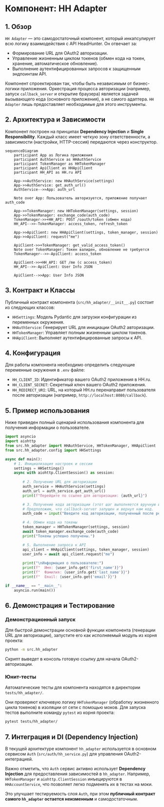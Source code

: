 # Компонент: HH Adapter

## 1. Обзор

`HH Adapter` — это самодостаточный компонент, который инкапсулирует всю логику взаимодействия с API HeadHunter. Он отвечает за:
-   Формирование URL для OAuth2 авторизации.
-   Управление жизненным циклом токенов (обмен кода на токен, хранение, автоматическое обновление).
-   Выполнение аутентифицированных запросов к защищенным эндпоинтам API.

Компонент спроектирован так, чтобы быть независимым от бизнес-логики приложения. Оркестрация процесса авторизации (например, запуск `callback_server` и открытие браузера) является задачей вызывающего кода (основного приложения), а не самого адаптера. `HH Adapter` лишь предоставляет необходимые для этого инструменты.

## 2. Архитектура и Зависимости

Компонент построен на принципах **Dependency Injection** и **Single Responsibility**. Каждый класс имеет четкую зону ответственности, а зависимости (настройки, HTTP-сессия) передаются через конструктор.

```mermaid
sequenceDiagram
    participant App as Логика приложения
    participant AuthService as HHAuthService
    participant TokenManager as HHTokenManager
    participant ApiClient as HHApiClient
    participant HH_API as HH.ru API

    App->>AuthService: new HHAuthService(settings)
    App->>AuthService: get_auth_url()
    AuthService-->>App: auth_url

    Note over App: Пользователь авторизуется, приложение получает auth_code

    App->>TokenManager: new HHTokenManager(settings, session)
    App->>TokenManager: exchange_code(auth_code)
    TokenManager->>+HH_API: POST /oauth/token (обмен кода)
    HH_API-->>-TokenManager: access_token, refresh_token

    App->>ApiClient: new HHApiClient(settings, token_manager, session)
    App->>ApiClient: request("me")
    
    ApiClient->>+TokenManager: get_valid_access_token()
    Note over TokenManager: Токен валиден, обновление не требуется
    TokenManager-->>-ApiClient: access_token
    
    ApiClient->>+HH_API: GET /me (с access_token)
    HH_API-->>-ApiClient: User Info JSON
    
    ApiClient-->>App: User Info JSON
```

## 3. Контракт и Классы

Публичный контракт компонента (`src/hh_adapter/__init__.py`) состоит из следующих классов:

-   `HHSettings`: Модель Pydantic для загрузки конфигурации из переменных окружения.
-   `HHAuthService`: Генерирует URL для инициации OAuth2 авторизации.
-   `HHTokenManager`: Управляет полным жизненным циклом токенов.
-   `HHApiClient`: Выполняет аутентифицированные запросы к API.

## 4. Конфигурация

Для работы компонента необходимо определить следующие переменные окружения в `.env` файле:

-   `HH_CLIENT_ID`: Идентификатор вашего OAuth2 приложения в HH.ru.
-   `HH_CLIENT_SECRET`: Секретный ключ вашего OAuth2 приложения.
-   `HH_REDIRECT_URI`: URL, на который HH.ru перенаправит пользователя после авторизации (например, `http://localhost:8080/callback`).

## 5. Пример использования

Ниже приведен полный сценарий использования компонента для получения информации о пользователе.

```python
import asyncio
import aiohttp
from src.hh_adapter import HHAuthService, HHTokenManager, HHApiClient
from src.hh_adapter.config import HHSettings

async def main():
    # 1. Инициализация настроек и сессии
    settings = HHSettings()
    async with aiohttp.ClientSession() as session:
        
        # 2. Получение URL для авторизации
        auth_service = HHAuthService(settings)
        auth_url = auth_service.get_auth_url()
        print(f"Перейдите по ссылке для авторизации: {auth_url}")

        # 3. Получение кода авторизации (этот шаг выполняется вручную или через callback-server)
        # Предположим, что callback-server запущен и вернул нам код.
        auth_code = input("Введите код авторизации, полученный после редиректа: ")

        # 4. Обмен кода на токены
        token_manager = HHTokenManager(settings, session)
        await token_manager.exchange_code(auth_code)
        print("Токены успешно получены.")

        # 5. Выполнение запроса к API
        api_client = HHApiClient(settings, token_manager, session)
        user_info = await api_client.request("me")
        
        print("\nИнформация о пользователе:")
        print(f"  Имя: {user_info.get('first_name')}")
        print(f"  Фамилия: {user_info.get('last_name')}")
        print(f"  Email: {user_info.get('email')}")

if __name__ == "__main__":
    asyncio.run(main())
```

## 6. Демонстрация и Тестирование

### Демонстрационный запуск

Для быстрой демонстрации основной функции компонента (генерации URL для авторизации), запустите его как исполняемый модуль из корня проекта:

```bash
python -m src.hh_adapter
```

Скрипт выведет в консоль готовую ссылку для начала OAuth2-авторизации.

### Юнит-тесты

Автоматические тесты для компонента находятся в директории `tests/hh_adapter/`.

Они проверяют ключевую логику `HHTokenManager` (обработку жизненного цикла токенов) в изоляции от сети с помощью моков. Для запуска тестов выполните команду `pytest` из корня проекта:

```bash
pytest tests/hh_adapter/
```

## 7. Интеграция и DI (Dependency Injection)

В текущей архитектуре компонент `hh_adapter` используется в основном сервисом `Auth` (`src/auth/hh_service.py`) для управления OAuth2-интеграцией.

Важно отметить, что `Auth` сервис активно использует **Dependency Injection** для предоставления зависимостей в `hh_adapter`. Например, `HHTokenManager` и `aiohttp.ClientSession` инъецируются в `HHAccountService`, что позволяет легко подменять их в тестах на моки.

Это улучшает тестируемость слоя `Auth`, при этом **публичный контракт самого `hh_adapter` остается неизменным** и самодостаточным.

